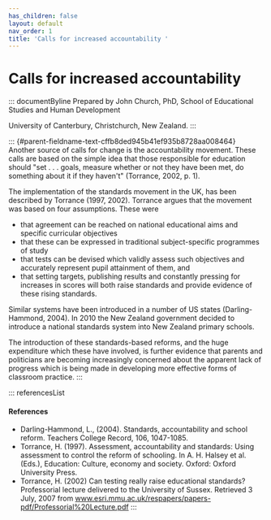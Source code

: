```yaml
---
has_children: false
layout: default
nav_order: 1
title: 'Calls for increased accountability '
---
```

# Calls for increased accountability 


::: documentByline
Prepared by John Church, PhD, School of Educational Studies and Human
Development

University of Canterbury, Christchurch, New Zealand.
:::

::: {#parent-fieldname-text-cffb8ded945b41ef935b8728aa008464}
Another source of calls for change is the accountability movement. These
calls are based on the simple idea that those responsible for education
should "set . . . goals, measure whether or not they have been met, do
something about it if they haven't" (Torrance, 2002, p. 1).

The implementation of the standards movement in the UK, has been
described by Torrance (1997, 2002). Torrance argues that the movement
was based on four assumptions. These were

-   that agreement can be reached on national educational aims and
    specific curricular objectives
-   that these can be expressed in traditional subject-specific
    programmes of study
-   that tests can be devised which validly assess such objectives and
    accurately represent pupil attainment of them, and
-   that setting targets, publishing results and constantly pressing for
    increases in scores will both raise standards and provide evidence
    of these rising standards.

Similar systems have been introduced in a number of US states
(Darling-Hammond, 2004). In 2010 the New Zealand government decided to
introduce a national standards system into New Zealand primary schools.

The introduction of these standards-based reforms, and the huge
expenditure which these have involved, is further evidence that parents
and politicians are becoming increasingly concerned about the apparent
lack of progress which is being made in developing more effective forms
of classroom practice.
:::

::: referencesList
#### References

-   Darling-Hammond, L., (2004). Standards, accountability and school
    reform. Teachers College Record, 106, 1047-1085.
-   Torrance, H. (1997). Assessment, accountability and standards: Using
    assessment to control the reform of schooling. In A. H. Halsey et
    al. (Eds.), Education: Culture, economy and society. Oxford: Oxford
    University Press.
-   Torrance, H. (2002) Can testing really raise educational standards?
    Professorial lecture delivered to the University of Sussex.
    Retrieved 3 July, 2007 from
    www.esri.mmu.ac.uk/respapers/papers-pdf/Professorial%20Lecture.pdf
:::

